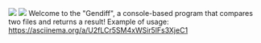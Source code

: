 <a href="https://codeclimate.com/github/andreikhanau/frontend-project-lvl2/maintainability"><img src="https://api.codeclimate.com/v1/badges/a7f9be878cbda15d6ade/maintainability" /></a>
<a href="https://codeclimate.com/github/andreikhanau/frontend-project-lvl2/test_coverage"><img src="https://api.codeclimate.com/v1/badges/a7f9be878cbda15d6ade/test_coverage" /></a>
Welcome to the "Gendiff", a console-based program that compares two files and returns a result!
Example of usage:
https://asciinema.org/a/U2fLCr5SM4xWSir5lFs3XjeC1
